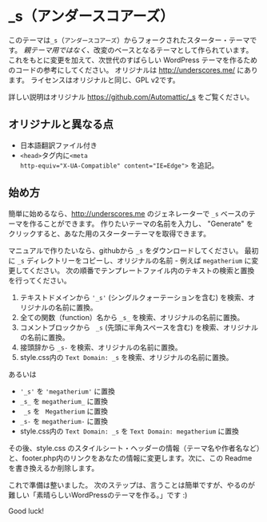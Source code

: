 _s（アンダースコアーズ）
===

このテーマは`_s`（`アンダースコアーズ`）からフォークされたスターター・テーマです。
<em>親テーマ用ではなく、</em>改変のベースとなるテーマとして作られています。
これをもとに変更を加えて、次世代のすばらしい WordPress テーマを作るためのコードの参考にしてください。
オリジナルは http://underscores.me/ にあります。
ライセンスはオリジナルと同じ、GPL v2です。

詳しい説明はオリジナル https://github.com/Automattic/_s をご覧ください。

オリジナルと異なる点
---------------
* 日本語翻訳ファイル付き
* <code>&lt;head&gt;</code>タグ内に<code>&lt;meta http-equiv="X-UA-Compatible" content="IE=Edge"&gt;</code> を追記。

始め方
---------------

簡単に始めるなら、http://underscores.me のジェネレーターで `_s` ベースのテーマを作ることができます。
作りたいテーマの名前を入力し、 "Generate" をクリックすると、あなた用のスターターテーマを取得できます。

マニュアルで作りたいなら、githubから `_s` をダウンロードしてください。
最初に `_s` ディレクトリーをコピーし、オリジナルの名前 - 例えば `megatherium` に変更してください。
次の順番でテンプレートファイル内のテキストの検索と置換を行ってください。

1. テキストドメインから `'_s'` (シングルクォーテーションを含む) を検索、オリジナルの名前に置換。
2. 全ての関数（function）名から `_s_` を検索、オリジナルの名前に置換。
3. コメントブロックから <code>&nbsp;_s</code> (先頭に半角スペースを含む) を検索、オリジナルの名前に置換。
4. 接頭辞から `_s-` を検索、オリジナルの名前に置換。
5. style.css内の `Text Domain: _s` を検索、オリジナルの名前に置換。

あるいは

* `'_s'` を `'megatherium'` に置換
* `_s_` を `megatherium_` に置換
* <code>&nbsp;_s</code> を <code>&nbsp;Megatherium</code> に置換
* `_s-` を `megatherium-` に置換
* style.css内の `Text Domain: _s` を `Text Domain: megatherium` に置換

その後、style.css のスタイルシート・ヘッダーの情報（テーマ名や作者名など）と、footer.php内のリンクをあなたの情報に変更します。次に、この Readme を書き換えるか削除します。

これで準備は整いました。
次のステップは、言うことは簡単ですが、やるのが難しい「素晴らしいWordPressのテーマを作る。」です :)

Good luck!

